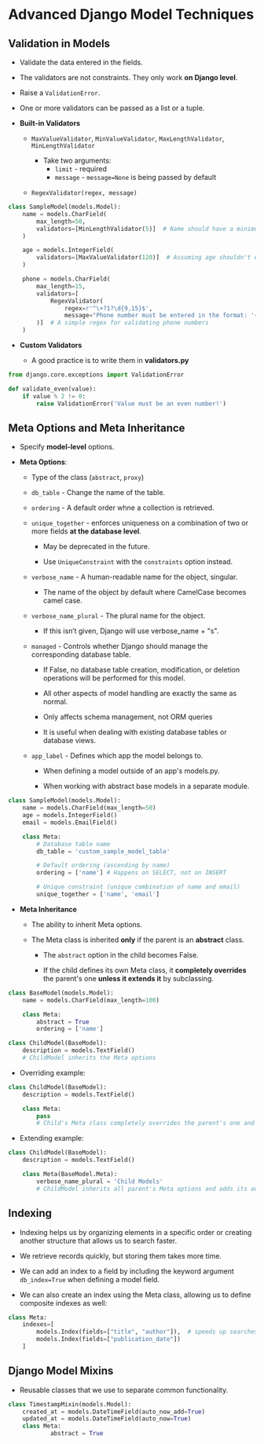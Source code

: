 # Advanced Django Model Techniques

## Validation in Models

-   Validate the data entered in the fields.

-   The validators are not constraints. They only work **on Django level**.

-   Raise a `ValidationError`.

-   One or more validators can be passed as a list or a tuple.

-   **Built-in Validators**

    -   `MaxValueValidator`, `MinValueValidator`, `MaxLengthValidator`, `MinLengthValidator`

        -   Take two arguments:
            -   `limit` - required
            -   `message` - `message=None` is being passed by default

    -   `RegexValidator(regex, message)`

```python
class SampleModel(models.Model):
    name = models.CharField(
        max_length=50,
        validators=[MinLengthValidator(5)]  # Name should have a minimum length of 5 characters
    )

    age = models.IntegerField(
        validators=[MaxValueValidator(120)]  # Assuming age shouldn't exceed 120 years
    )

    phone = models.CharField(
        max_length=15,
        validators=[
	        RegexValidator(
	            regex=r'^\+?1?\d{9,15}$',
                message="Phone number must be entered in the format: '+999999999'. Up to 15 digits allowed."
	    )]  # A simple regex for validating phone numbers
    )
```

-   **Custom Validators**

    -   A good practice is to write them in **validators.py**

```python
from django.core.exceptions import ValidationError

def validate_even(value):
    if value % 2 != 0:
        raise ValidationError('Value must be an even number!')
```

## Meta Options and Meta Inheritance

-   Specify **model-level** options.

-   **Meta Options**:

    -   Type of the class (`abstract`, `proxy`)

    -   `db_table` - Change the name of the table.

    -   `ordering` - A default order whne a collection is retrieved.

    -   `unique_together` - enforces uniqueness on a combination of two or more fields **at the database level**.

        -   May be deprecated in the future.

        -   Use `UniqueConstraint` with the `constraints` option instead.

    -   `verbose_name` - A human-readable name for the object, singular.

        -   The name of the object by default where CamelCase becomes camel case.

    -   `verbose_name_plural` - The plural name for the object.

        -   If this isn’t given, Django will use verbose_name + "s".

    -   `managed` - Controls whether Django should manage the corresponding database table.

        -   If False, no database table creation, modification, or deletion operations will be performed for this model.

        -   All other aspects of model handling are exactly the same as normal.

        -   Only affects schema management, not ORM queries

        -   It is useful when dealing with existing database tables or database views.

    -   `app_label` - Defines which app the model belongs to.

        -   When defining a model outside of an app's models.py.

        -   When working with abstract base models in a separate module.

```python
class SampleModel(models.Model):
    name = models.CharField(max_length=50)
    age = models.IntegerField()
    email = models.EmailField()

    class Meta:
        # Database table name
        db_table = 'custom_sample_model_table'

        # Default ordering (ascending by name)
        ordering = ['name'] # Happens on SELECT, not on INSERT

        # Unique constraint (unique combination of name and email)
        unique_together = ['name', 'email']
```

-   **Meta Inheritance**

    -   The ability to inherit Meta options.

    -   The Meta class is inherited **only** if the parent is an **abstract** class.

        -   The `abstract` option in the child becomes False.

        -   If the child defines its own Meta class, it **completely overrides** the parent's one **unless it extends it** by subclassing.

```python
class BaseModel(models.Model):
    name = models.CharField(max_length=100)

    class Meta:
        abstract = True
        ordering = ['name']

class ChildModel(BaseModel):
    description = models.TextField()
    # ChildModel inherits the Meta options
```

-   Overriding example:

```python
class ChildModel(BaseModel):
    description = models.TextField()

    class Meta:
        pass
        # Child's Meta class completely overrides the parent's one and does not have it's options
```

-   Extending example:

```python
class ChildModel(BaseModel):
    description = models.TextField()

    class Meta(BaseModel.Meta):
        verbose_name_plural = 'Child Models'
        # ChildModel inherits all parent's Meta options and adds its own ones
```

## Indexing

-   Indexing helps us by organizing elements in a specific order or creating another structure that allows us to search faster.

-   We retrieve records quickly, but storing them takes more time.

-   We can add an index to a field by including the keyword argument `db_index=True` when defining a model field.

-   We can also create an index using the Meta class, allowing us to define composite indexes as well:

```python
class Meta:
    indexes=[
        models.Index(fields=["title", "author"]),  # speeds up searches using both criteria
        models.Index(fields=["publication_date"])
    ]
```

## Django Model Mixins

-   Reusable classes that we use to separate common functionality.

```python
class TimestampMixin(models.Model):
    created_at = models.DateTimeField(auto_now_add=True)
    updated_at = models.DateTimeField(auto_now=True)
	class Meta:
    	    abstract = True
```

